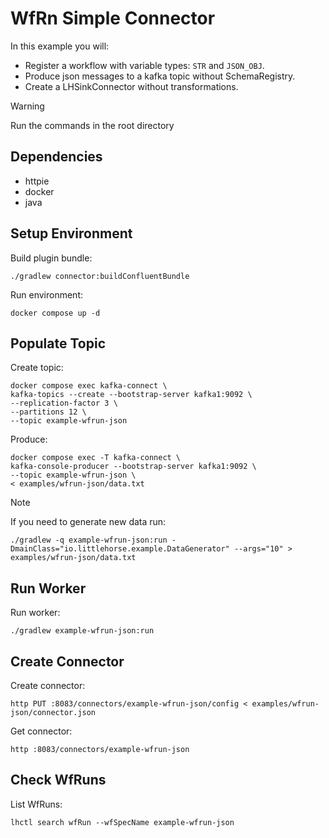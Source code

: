 # WfRn Simple Connector

In this example you will:

- Register a workflow with variable types: `STR` and `JSON_OBJ`.
- Produce json messages to a kafka topic without SchemaRegistry.
- Create a LHSinkConnector without transformations.

> [!WARNING]
> Run the commands in the root directory

## Dependencies

- httpie
- docker
- java

## Setup Environment

Build plugin bundle:

```shell
./gradlew connector:buildConfluentBundle
```

Run environment:

```shell
docker compose up -d
```

## Populate Topic

Create topic:

```shell
docker compose exec kafka-connect \
kafka-topics --create --bootstrap-server kafka1:9092 \
--replication-factor 3 \
--partitions 12 \
--topic example-wfrun-json
```

Produce:

```shell
docker compose exec -T kafka-connect \
kafka-console-producer --bootstrap-server kafka1:9092 \
--topic example-wfrun-json \
< examples/wfrun-json/data.txt
```

> [!NOTE]
> If you need to generate new data run:

```shell
./gradlew -q example-wfrun-json:run -DmainClass="io.littlehorse.example.DataGenerator" --args="10" > examples/wfrun-json/data.txt
```

## Run Worker

Run worker:

```shell
./gradlew example-wfrun-json:run
```

## Create Connector

Create connector:

```shell
http PUT :8083/connectors/example-wfrun-json/config < examples/wfrun-json/connector.json
```

Get connector:

```shell
http :8083/connectors/example-wfrun-json
```

## Check WfRuns

List WfRuns:

```shell
lhctl search wfRun --wfSpecName example-wfrun-json
```
